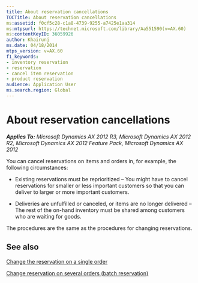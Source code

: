 ```yaml
---
title: About reservation cancellations
TOCTitle: About reservation cancellations
ms:assetid: f0cf5c28-c1a8-4739-9255-a7425e1aa314
ms:mtpsurl: https://technet.microsoft.com/library/Aa551590(v=AX.60)
ms:contentKeyID: 36059926
author: Khairunj
ms.date: 04/18/2014
mtps_version: v=AX.60
f1_keywords:
- inventory reservation
- reservation
- cancel item reservation
- product reservation
audience: Application User
ms.search.region: Global
---
```


# About reservation cancellations 


_**Applies To:** Microsoft Dynamics AX 2012 R3, Microsoft Dynamics AX 2012 R2, Microsoft Dynamics AX 2012 Feature Pack, Microsoft Dynamics AX 2012_

You can cancel reservations on items and orders in, for example, the following circumstances:

  - Existing reservations must be reprioritized – You might have to cancel reservations for smaller or less important customers so that you can deliver to larger or more important customers.

  - Deliveries are unfulfilled or canceled, or items are no longer delivered – The rest of the on-hand inventory must be shared among customers who are waiting for goods.

The procedures are the same as the procedures for changing reservations.

## See also

[Change the reservation on a single order](change-the-reservation-on-a-single-order.md)

[Change reservation on several orders (batch reservation)](change-reservation-on-several-orders-batch-reservation.md)

  


